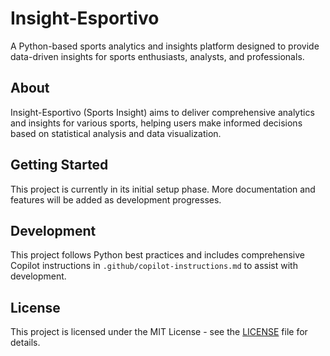 # Insight-Esportivo

A Python-based sports analytics and insights platform designed to provide data-driven insights for sports enthusiasts, analysts, and professionals.

## About

Insight-Esportivo (Sports Insight) aims to deliver comprehensive analytics and insights for various sports, helping users make informed decisions based on statistical analysis and data visualization.

## Getting Started

This project is currently in its initial setup phase. More documentation and features will be added as development progresses.

## Development

This project follows Python best practices and includes comprehensive Copilot instructions in `.github/copilot-instructions.md` to assist with development.

## License

This project is licensed under the MIT License - see the [LICENSE](LICENSE) file for details.